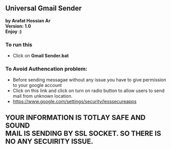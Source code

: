 <h2>Universal Gmail Sender</h2>  
                         <b>by Arafat Hossian Ar</b><br>    
                            <b>Version: 1.0</b><br>
                               <b>Enjoy :)</b><br>
                               
                               
<h3> To run this</h3>

<ul>
<li>Click on <b>Gmail Sender.bat</b></li>
</ul>

<h3>To Avoid Authencation problem: </h3>
<ul>
<li> Before sending messagae without any issue you have to give permission to your google account</li>
<li>  Click on this link and click on turn on radio button to allow users to send mail from unknown location. </li>
<li> <a href= "https://www.google.com/settings/security/lesssecureapps">https://www.google.com/settings/security/lesssecureapps</a></li>
</ul>

<h2>             YOUR INFORMATION IS TOTLAY SAFE AND SOUND<br>
    MAIL IS SENDING BY SSL SOCKET. SO THERE IS NO ANY SECUIRITY ISSUE.</h2>

